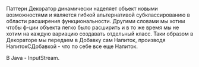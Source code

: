 Паттерн Декоратор динамически наделяет объект новыми возможностями и является гибкой альтернативой субклассированию в области расширения функциональности.
Другими словами мы хотим чтобы ф-ции объекта легко было расширить и в то же время мы не хотим на каждую вариацию создавать отдельный класс.
Таки образом в Декораторе мы передаем в Добавку сам Напиток, производя НапитокСДобавкой - что по себе все еще Напиток.

В Java - InputStream. 